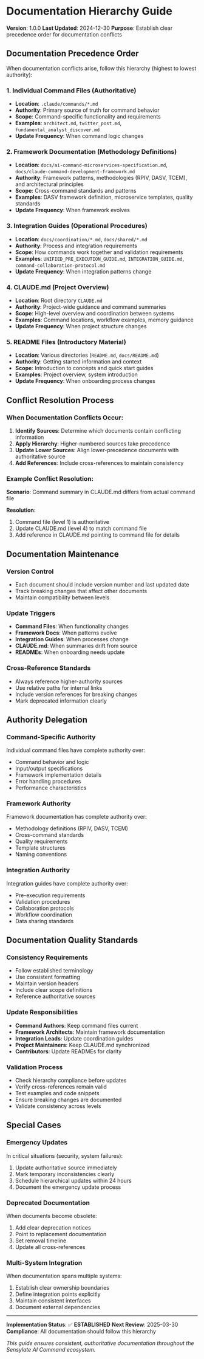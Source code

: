 # Documentation Hierarchy Guide

**Version**: 1.0.0
**Last Updated**: 2024-12-30
**Purpose**: Establish clear precedence order for documentation conflicts

## Documentation Precedence Order

When documentation conflicts arise, follow this hierarchy (highest to lowest authority):

### 1. **Individual Command Files** (Authoritative)
- **Location**: `.claude/commands/*.md`
- **Authority**: Primary source of truth for command behavior
- **Scope**: Command-specific functionality and requirements
- **Examples**: `architect.md`, `twitter_post.md`, `fundamental_analyst_discover.md`
- **Update Frequency**: When command logic changes

### 2. **Framework Documentation** (Methodology Definitions)
- **Location**: `docs/ai-command-microservices-specification.md`, `docs/claude-command-development-framework.md`
- **Authority**: Framework patterns, methodologies (RPIV, DASV, TCEM), and architectural principles
- **Scope**: Cross-command standards and patterns
- **Examples**: DASV framework definition, microservice templates, quality standards
- **Update Frequency**: When framework evolves

### 3. **Integration Guides** (Operational Procedures)
- **Location**: `docs/coordination/*.md`, `docs/shared/*.md`
- **Authority**: Process and integration requirements
- **Scope**: How commands work together and validation requirements
- **Examples**: `UNIFIED_PRE_EXECUTION_GUIDE.md`, `INTEGRATION_GUIDE.md`, `command-collaboration-protocol.md`
- **Update Frequency**: When integration patterns change

### 4. **CLAUDE.md** (Project Overview)
- **Location**: Root directory `CLAUDE.md`
- **Authority**: Project-wide guidance and command summaries
- **Scope**: High-level overview and coordination between systems
- **Examples**: Command locations, workflow examples, memory guidance
- **Update Frequency**: When project structure changes

### 5. **README Files** (Introductory Material)
- **Location**: Various directories (`README.md`, `docs/README.md`)
- **Authority**: Getting started information and context
- **Scope**: Introduction to concepts and quick start guides
- **Examples**: Project overview, system introduction
- **Update Frequency**: When onboarding process changes

## Conflict Resolution Process

### When Documentation Conflicts Occur:

1. **Identify Sources**: Determine which documents contain conflicting information
2. **Apply Hierarchy**: Higher-numbered sources take precedence
3. **Update Lower Sources**: Align lower-precedence documents with authoritative source
4. **Add References**: Include cross-references to maintain consistency

### Example Conflict Resolution:

**Scenario**: Command summary in CLAUDE.md differs from actual command file

**Resolution**:
1. Command file (level 1) is authoritative
2. Update CLAUDE.md (level 4) to match command file
3. Add reference in CLAUDE.md pointing to command file for details

## Documentation Maintenance

### Version Control
- Each document should include version number and last updated date
- Track breaking changes that affect other documents
- Maintain compatibility between levels

### Update Triggers
- **Command Files**: When functionality changes
- **Framework Docs**: When patterns evolve
- **Integration Guides**: When processes change
- **CLAUDE.md**: When summaries drift from source
- **READMEs**: When onboarding needs update

### Cross-Reference Standards
- Always reference higher-authority sources
- Use relative paths for internal links
- Include version references for breaking changes
- Mark deprecated information clearly

## Authority Delegation

### Command-Specific Authority
Individual command files have complete authority over:
- Command behavior and logic
- Input/output specifications
- Framework implementation details
- Error handling procedures
- Performance characteristics

### Framework Authority
Framework documentation has complete authority over:
- Methodology definitions (RPIV, DASV, TCEM)
- Cross-command standards
- Quality requirements
- Template structures
- Naming conventions

### Integration Authority
Integration guides have complete authority over:
- Pre-execution requirements
- Validation procedures
- Collaboration protocols
- Workflow coordination
- Data sharing standards

## Documentation Quality Standards

### Consistency Requirements
- Follow established terminology
- Use consistent formatting
- Maintain version headers
- Include clear scope definitions
- Reference authoritative sources

### Update Responsibilities
- **Command Authors**: Keep command files current
- **Framework Architects**: Maintain framework documentation
- **Integration Leads**: Update coordination guides
- **Project Maintainers**: Keep CLAUDE.md synchronized
- **Contributors**: Update READMEs for clarity

### Validation Process
- Check hierarchy compliance before updates
- Verify cross-references remain valid
- Test examples and code snippets
- Ensure breaking changes are documented
- Validate consistency across levels

## Special Cases

### Emergency Updates
In critical situations (security, system failures):
1. Update authoritative source immediately
2. Mark temporary inconsistencies clearly
3. Schedule hierarchical updates within 24 hours
4. Document the emergency update process

### Deprecated Documentation
When documents become obsolete:
1. Add clear deprecation notices
2. Point to replacement documentation
3. Set removal timeline
4. Update all cross-references

### Multi-System Integration
When documentation spans multiple systems:
1. Establish clear ownership boundaries
2. Define integration points explicitly
3. Maintain consistent interfaces
4. Document external dependencies

---

**Implementation Status**: ✅ **ESTABLISHED**
**Next Review**: 2025-03-30
**Compliance**: All documentation should follow this hierarchy

*This guide ensures consistent, authoritative documentation throughout the Sensylate AI Command ecosystem.*
